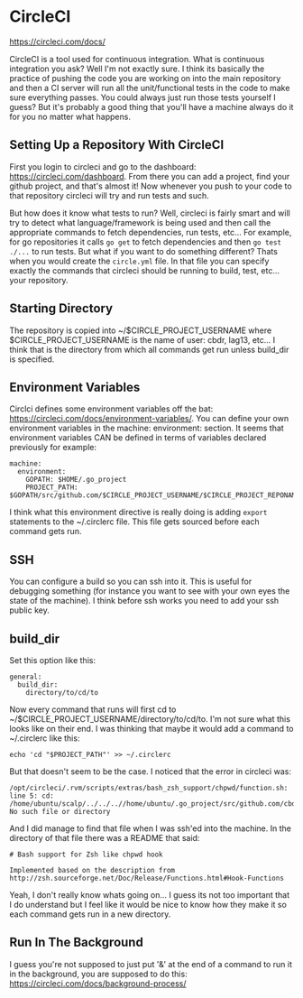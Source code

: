 CircleCI
========

https://circleci.com/docs/

CircleCI is a tool used for continuous integration. What is continuous
integration you ask? Well I'm not exactly sure. I think its basically the
practice of pushing the code you are working on into the main repository and
then a CI server will run all the unit/functional tests in the code to make
sure everything passes. You could always just run those tests yourself I
guess? But it's probably a good thing that you'll have a machine always do it
for you no matter what happens.

Setting Up a Repository With CircleCI
-------------------------------------

First you login to circleci and go to the dashboard:
https://circleci.com/dashboard. From there you can add a project, find your
github project, and that's almost it! Now whenever you push to your code to
that repository circleci will try and run tests and such.

But how does it know what tests to run? Well, circleci is fairly smart and
will try to detect what language/framework is being used and then call the
appropriate commands to fetch dependencies, run tests, etc... For example, for
go repositories it calls `go get` to fetch dependencies and then `go test
./...` to run tests. But what if you want to do something different? Thats
when you would create the `circle.yml` file. In that file you can specify
exactly the commands that circleci should be running to build, test, etc...
your repository.

Starting Directory
------------------

The repository is copied into ~/$CIRCLE_PROJECT_USERNAME where
$CIRCLE_PROJECT_USERNAME is the name of user: cbdr, lag13, etc... I think that
is the directory from which all commands get run unless build_dir is
specified.

Environment Variables
---------------------

Circlci defines some environment variables off the bat:
https://circleci.com/docs/environment-variables/. You can define your own
environment variables in the machine: environment: section. It seems that
environment variables CAN be defined in terms of variables declared previously
for example:

```
machine:
  environment:
    GOPATH: $HOME/.go_project
    PROJECT_PATH: $GOPATH/src/github.com/$CIRCLE_PROJECT_USERNAME/$CIRCLE_PROJECT_REPONAME
```

I think what this environment directive is really doing is adding `export`
statements to the ~/.circlerc file. This file gets sourced before each command
gets run.

SSH
---

You can configure a build so you can ssh into it. This is useful for debugging
something (for instance you want to see with your own eyes the state of the
machine). I think before ssh works you need to add your ssh public key.

build_dir
---------

Set this option like this:

```
general:
  build_dir:
    directory/to/cd/to
```

Now every command that runs will first cd to
~/$CIRCLE_PROJECT_USERNAME/directory/to/cd/to. I'm not sure what this looks
like on their end. I was thinking that maybe it would add a command to
~/.circlerc like this:

```
echo 'cd "$PROJECT_PATH"' >> ~/.circlerc
```

But that doesn't seem to be the case. I noticed that the error in circleci
was:

```
/opt/circleci/.rvm/scripts/extras/bash_zsh_support/chpwd/function.sh: line 5: cd: /home/ubuntu/scalp/../../..//home/ubuntu/.go_project/src/github.com/cbdr/scalp/: No such file or directory
```

And I did manage to find that file when I was ssh'ed into the machine. In the
directory of that file there was a README that said:

```
# Bash support for Zsh like chpwd hook

Implemented based on the description from
http://zsh.sourceforge.net/Doc/Release/Functions.html#Hook-Functions
```

Yeah, I don't really know whats going on... I guess its not too important that
I do understand but I feel like it would be nice to know how they make it so
each command gets run in a new directory.

Run In The Background
---------------------

I guess you're not supposed to just put '&' at the end of a command to run it
in the background, you are supposed to do this:
https://circleci.com/docs/background-process/
